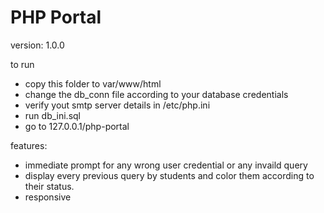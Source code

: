 # PHP Portal

version: 1.0.0

to run
* copy this folder to var/www/html
* change the db_conn file according to your database credentials
* verify yout smtp server details in /etc/php.ini
* run db_ini.sql
* go to 127.0.0.1/php-portal

features:
* immediate prompt for any wrong user credential or any invaild query
* display every previous query by students and color them according to their status.
* responsive
